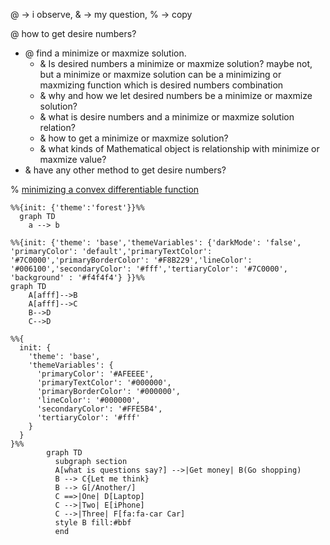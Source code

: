 
@ -> i observe, & -> my question, % -> copy

@ how to get desire numbers?

- @ find a minimize or maxmize solution.
  - & Is desired numbers a minimize or maxmize solution? maybe not, but a minimize or maxmize solution can be a minimizing or maxmizing function which is desired numbers combination
  - & why and how we let desired numbers be a minimize or maxmize solution? 
  - & what is desire numbers and a minimize or maxmize solution relation? 
  - & how to get a minimize or maxmize solution? 
  - & what kinds of Mathematical object is relationship with minimize or maxmize value?
- & have any other method to get desire numbers?

% [minimizing a convex differentiable function](https://scholar.google.com/citations?view_op=view_citation&hl=zh-TW&user=Mqz_yhAAAAAJ&citation_for_view=Mqz_yhAAAAAJ:Z5m8FVwuT1cC)

```mermaid
%%{init: {'theme':'forest'}}%%
  graph TD
    a --> b
```

```mermaid
%%{init: {'theme': 'base','themeVariables': {'darkMode': 'false', 'primaryColor': 'default','primaryTextColor': '#7C0000','primaryBorderColor': '#F8B229','lineColor': '#006100','secondaryColor': '#fff','tertiaryColor': '#7C0000', 'background' : '#f4f4f4'} }}%%
graph TD
    A[afff]-->B
    A[afff]-->C
    B-->D
    C-->D
```

```mermaid
%%{
  init: {
    'theme': 'base',
    'themeVariables': {
      'primaryColor': '#AFEEEE',
      'primaryTextColor': '#000000',
      'primaryBorderColor': '#000000',
      'lineColor': '#000000',
      'secondaryColor': '#FFE5B4',
      'tertiaryColor': '#fff'
    }
  }
}%%
        graph TD
          subgraph section
          A[what is questions say?] -->|Get money| B(Go shopping)
          B --> C{Let me think}
          B --> G[/Another/]
          C ==>|One| D[Laptop]
          C -->|Two| E[iPhone]
          C -->|Three| F[fa:fa-car Car]
          style B fill:#bbf
          end
```

